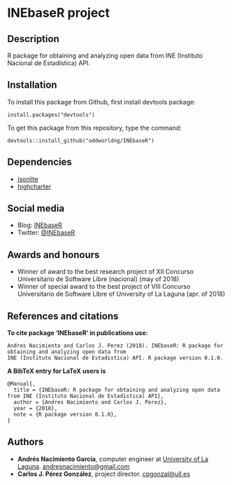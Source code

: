 # INEbaseR project

## Description

R package for obtaining and analyzing open data from INE (Instituto Nacional de Estadística) API.

## Installation

To install this package from Github, first install devtools package:

```
install.packages("devtools")
```

To get this package from this repository, type the command:

```
devtools::install_github("oddworldng/INEbaseR")
```

## Dependencies

* [jsonlite](https://cran.r-project.org/web/packages/jsonlite/index.html)
* [highcharter](https://cran.r-project.org/web/packages/highcharter/index.html)

## Social media

* Blog: [INEbaseR](https://inebaser.wordpress.com/) 
* Twitter: [@INEbaseR](https://twitter.com/INEbaseR)

## Awards and honours

* Winner of award to the best research project of XII Concurso Universitario de Software Libre (nacional) (may of 2018)
* Winner of special award to the best project of VIII Concurso Universitario de Software Libre of University of La Laguna (apr. of 2018)

## References and citations

**To cite package ‘INEbaseR’ in publications use:**

```
Andres Nacimiento and Carlos J. Perez (2018). INEbaseR: R package for obtaining and analyzing open data from
INE (Instituto Nacional de Estadistica) API. R package version 0.1.0.
```

**A BibTeX entry for LaTeX users is**

```
@Manual{,
  title = {INEbaseR: R package for obtaining and analyzing open data from INE (Instituto Nacional de Estadistica) API},
  author = {Andres Nacimiento and Carlos J. Perez},
  year = {2018},
  note = {R package version 0.1.0},
}
```

## Authors
* **Andrés Nacimiento García**, computer engineer at [University of La Laguna](https://ull.es/). <andresnacimiento@gmail.com>
* **Carlos J. Pérez González**, project director. <cpgonzal@ull.es>